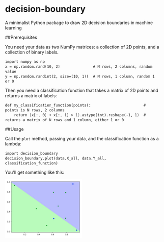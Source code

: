 # decision-boundary

A minimalist Python package to draw 2D decision boundaries in machine learning

##Prerequisites

You need your data as two NumPy matrices: a collection of 2D points, and a collection of binary labels.

    import numpy as np
    x = np.random.rand(10, 2)               # N rows, 2 columns, random value
    y = np.random.randint(2, size=(10, 1))  # N rows, 1 column, random 1 or 0

Then you need a classification function that takes a matrix of 2D points and returns a matrix of labels:

    def my_classification_function(points):                        # points is N rows, 2 columns
        return (x[:, 0] + x[:, 1] > 1).astype(int).reshape(-1, 1)  # returns a matrix of N rows and 1 column, either 1 or 0

##Usage

Call the `plot` method, passing your data, and the classification function as a lambda:

    import decision_boundary
    decision_boundary.plot(data.X_all, data.Y_all, classification_function)

You'll get something like this:

<img src="https://raw.githubusercontent.com/nusco/decision-boundary/master/example.jpg" width="250">
